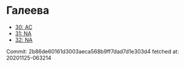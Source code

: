 # Галеева
- [30: AC](30.md)
- [31: NA](31.md)
- [32: NA](32.md)

Commit: 2b86de60161d3003aeca568b9ff7dad7d1e303d4
 fetched at: 20201125-063214
